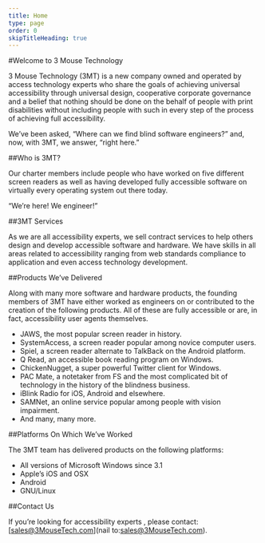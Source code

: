 ```yaml
---
title: Home
type: page
order: 0
skipTitleHeading: true
---
```


#Welcome to 3 Mouse Technology

3 Mouse Technology (3MT) is a new company owned and operated by access technology experts who share the goals of achieving universal accessibility through universal design, cooperative corporate governance  and a belief that nothing should be done on the behalf of people with print disabilities without including people with such in every step of the process of achieving full accessibility. 

We’ve been asked, “Where can we find blind software engineers?” and, now, with 3MT, we answer, “right here.”

##Who is 3MT?

Our charter members include people who have worked on five different screen readers as well as having developed fully accessible software on virtually every operating system out there today.

“We’re here! We engineer!” 

##3MT Services

As we are all accessibility experts, we sell contract services to help others design and develop accessible software and hardware. We have skills in all areas related to accessibility ranging from web standards compliance to application and even access technology development. 

##Products We’ve Delivered

Along with many more software and hardware products, the founding members of 3MT have either worked as engineers on or contributed to the creation of the following products. All of these are fully accessible or are, in fact, accessibility user agents themselves.

* JAWS, the most popular screen reader in history.
* SystemAccess, a screen reader popular among novice computer users.
* Spiel, a screen reader alternate to TalkBack on the Android platform.
* Q Read, an accessible book reading program on Windows.
* ChickenNugget, a super powerful Twitter client for Windows.
* PAC Mate, a notetaker from FS and the most complicated bit of technology in the history of the blindness business.
* iBlink Radio for iOS, Android and elsewhere.
* SAMNet, an online service popular among people with vision impairment.
* And many, many more.

##Platforms On Which We’ve Worked

The 3MT team has delivered products on the following platforms:

* All versions of Microsoft Windows since 3.1
* Apple’s iOS and OSX
* Android
* GNU/Linux

##Contact Us

If you’re looking for accessibility experts , please contact: [sales@3MouseTech.com](nail to:sales@3MouseTech.com).
